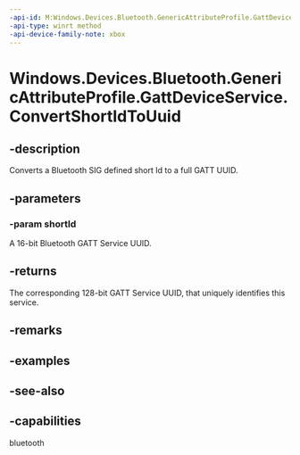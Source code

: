 ```yaml
---
-api-id: M:Windows.Devices.Bluetooth.GenericAttributeProfile.GattDeviceService.ConvertShortIdToUuid(System.UInt16)
-api-type: winrt method
-api-device-family-note: xbox
---
```


<!-- Method syntax
public System.Guid ConvertShortIdToUuid(System.UInt16 shortId)
-->

# Windows.Devices.Bluetooth.GenericAttributeProfile.GattDeviceService.ConvertShortIdToUuid

## -description
Converts a Bluetooth SIG defined short Id to a full GATT UUID.

## -parameters
### -param shortId
A 16-bit Bluetooth GATT Service UUID.

## -returns
The corresponding 128-bit GATT Service UUID, that uniquely identifies this service.

## -remarks

## -examples

## -see-also

## -capabilities
bluetooth
